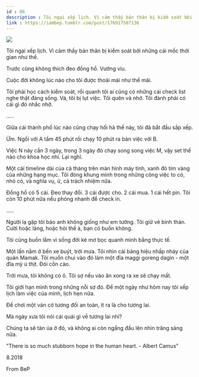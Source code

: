 ```yaml
---
id : 86
description : Tôi ngại xếp lịch. Vì cảm thấy bản thân bị kiểm soát bởi những cái mốc thời gian như thế.
link : https://iambep.tumblr.com/post/176917587136
---
```


![](https://64.media.tumblr.com/7a86aeed8a71f7e1c3b79d575d7898ca/tumblr_pdcw7quJpv1u3a9rjo1_500.jpg)

Tôi ngại xếp lịch. Vì cảm thấy bản thân bị kiểm soát bởi những cái mốc thời
gian như thế.

Trước cũng không thích đeo đồng hồ. Vướng víu.

Cuộc đời không lúc nào cho tôi được thoải mái như thế mãi.

Tôi phải học cách kiểm soát, rồi quanh tôi ai cũng có những cái check list
nghe thật đáng sống. Và, tôi bị lụt việc. Tôi quên và nhớ. Tôi đành phải
có cái gì đó nhắc nhở.

.....

Giữa cái thành phố lúc nào cũng chạy hối hả thế này, tôi đã bắt đầu sắp
xếp.

Ừm. Ngồi với A tầm 45 phút rồi chạy 10 phút ra bàn việc với B.

Việc N này cần 3 ngày, trong 3 ngày đó chạy song song việc M, vậy set thế
nào cho khoa học nhỉ. Lại nghĩ.

Một cái timeline dài của cả tháng trên màn hình máy tính, xanh đỏ tím vàng
của những hạng mục. Tôi đóng khung mình trong những công việc to có, nhỏ
có, và nghĩa vụ, ừ, cả trách nhiệm nữa.

Đồng hồ có 5 cái. Đeo thay đổi. 3 cái được cho. 2 cái mua. 1 cái hết pin.
Tôi còn 10 phút nữa nếu phóng nhanh để check in.

.....

Người lạ gặp tôi bảo anh không giống như em tưởng. Tôi giữ vẻ bình thản.
Cười hoặc lảng, hoặc hỏi thế à, bạn có buồn không.

Tôi cũng buồn lắm vì sống đời kẻ mơ bọc quanh mình bằng thực tế.

Một lần nằm ở bến xe buýt, trời mưa. Tôi nhìn cái bảng hiệu nhấp nháy của
quán Mamak. Tôi muốn chui vào đó làm một đĩa maggi goreng dagin - một đĩa
mỳ ú thịt. Đói cồn cào.

Trời mưa, tôi không có ô. Tôi sợ nếu vào ăn xong ra xe sẽ chạy mất.

Tôi giới hạn mình trong những nỗi sợ đó. Để một ngày như hôm nay tôi xếp
lịch làm việc của mình, lịch hẹn nữa.

Để chơi một ván cờ tương đối an toàn, ít ra là cho tương lai.

Mà ngày xưa tôi nói cái quái gì về tương lai nhỉ?

Chúng ta sẽ tàn úa ở đó, và không ai còn ngẩng đầu lên nhìn trăng sáng nữa.

"There is so much stubborn hope in the human heart. - Albert Camus"

8.2018

From BeP